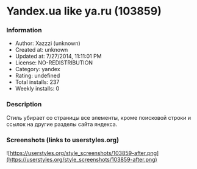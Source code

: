 # Yandex.ua like ya.ru (103859)

### Information
- Author: Xazzzi (unknown)
- Created at: unknown
- Updated at: 7/27/2014, 11:11:01 PM
- License: NO-REDISTRIBUTION
- Category: yandex
- Rating: undefined
- Total installs: 237
- Weekly installs: 0


### Description
Стиль убирает со страницы все элементы, кроме поисковой строки и ссылок на другие разделы сайта яндекса.


### Screenshots (links to userstyles.org)
![https://userstyles.org/style_screenshots/103859-after.png](https://userstyles.org/style_screenshots/103859-after.png)


